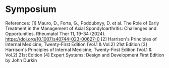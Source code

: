 # Symposium
References:
[1] Mauro, D., Forte, G., Poddubnyy, D. et al. The Role of Early Treatment in the Management of Axial Spondyloarthritis: Challenges and Opportunities. Rheumatol Ther 11, 19–34 (2024). https://doi.org/10.1007/s40744-023-00627-0
[2] Harrison's Principles of Internal Medicine, Twenty-First Edition (Vol.1 & Vol.2) 21st Edition
[3] Harrison's Principles of Internal Medicine, Twenty-First Edition (Vol.1 & Vol.2) 21st Edition
[4] Expert Systems: Design and Development First Edition by John Durkin
